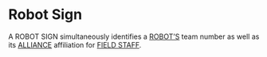 # Robot Sign

A ROBOT SIGN simultaneously identifies a [ROBOT’S](!!) team number as well as
its [ALLIANCE](!!) affiliation for [FIELD STAFF](!!).
